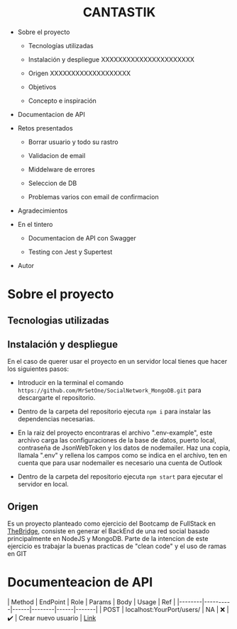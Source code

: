 <h1 align=center >CANTASTIK</h1>

* Sobre el proyecto

    * Tecnologías utilizadas 

    * Instalación y despliegue XXXXXXXXXXXXXXXXXXXXXX

    * Origen XXXXXXXXXXXXXXXXXXX

    * Objetivos

    * Concepto e inspiración

* Documentacion de API

* Retos presentados

    * Borrar usuario y todo su rastro

    * Validacion de email

    * Middelware de errores

    * Seleccion de DB

    * Problemas varios con email de confirmacion

* Agradecimientos

* En el tintero

    * Documentacion de API con Swagger

    * Testing con Jest y Supertest

* Autor

# Sobre el proyecto

## Tecnologias utilizadas

<!-- FALTA INTRODUCIR IMAGENES -->

## Instalación y despliegue

En el caso de querer usar el proyecto en un servidor local tienes que hacer los siguientes pasos:

* Introducir en la terminal el comando `https://github.com/MrSetOne/SocialNetwork_MongoDB.git` para descargarte el repositorio.

* Dentro de la carpeta del repositorio ejecuta `npm i` para instalar las dependencias necesarias.

* En la raiz del proyecto encontraras el archivo ".env-example", este archivo carga las configuraciones de la base de datos, puerto local, contraseña de JsonWebToken y los datos de nodemailer. Haz una copia, llamala ".env" y rellena los campos como se indica en el archivo, ten en cuenta que para usar nodemailer es necesario una cuenta de Outlook

* Dentro de la carpeta del repositorio ejecuta `npm start` para ejecutar el servidor en local.

## Origen

Es un proyecto planteado como ejercicio del Bootcamp de FullStack en [TheBridge](https://www.thebridge.tech/), consiste en generar el BackEnd de una red social basado principalmente en NodeJS y MongoDB. Parte de la intencion de este ejercicio es trabajar la buenas practicas de "clean code" y el uso de ramas en GIT


# Documenteacion de API

| Method | EndPoint | Role | Params | Body | Usage | Ref |
|--------|----------|------|--------|------|-------|
| POST | localhost:YourPort/users/ | NA | :x: | :heavy_check_mark: | Crear nuevo usuario | [Link](https://documenter.getpostman.com/view/21013360/Uz5KjZHZ#0ff61f4f-673d-4cd4-adec-304c39c7fdb5)